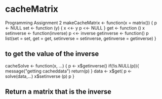 # cacheMatrix
Programming Assignment 2 
makeCacheMatrix <- function(x = matrix()) {
                p <- NULL
                set <- function (y) {
                  x <<- y
                  p <<- NULL
}
  get <- function () x
  setinverse <- function(inverse) p <<- inverse
  getinverse <- function() p
  list(set = set,
       get = get,
       setinverse = setinverse,
       getinverse = getinverse)
}

## to get the value of the inverse

cacheSolve <- function(x, ...) {
  p <- x$getinverse()
    if(!is.NULL(p)){
    message("getting cacheddata")
    return(p)
}
  data <- x$get(
  p <- solve(data,...)
  x$setinverse (p)
  p
} 
 ## Return a matrix that is the inverse
